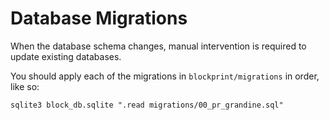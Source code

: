 # Database Migrations

When the database schema changes, manual intervention is required to update existing databases.

You should apply each of the migrations in `blockprint/migrations` in order, like so:

```
sqlite3 block_db.sqlite ".read migrations/00_pr_grandine.sql"
```
